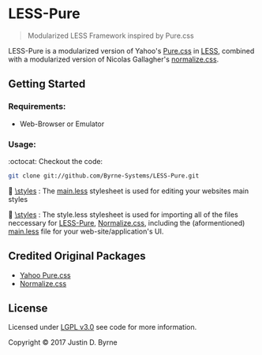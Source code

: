 # LESS-Pure

> Modularized LESS Framework inspired by Pure.css

LESS-Pure is a modularized version of Yahoo's [Pure.css](https://github.com/yahoo/pure/) in [LESS](http://lesscss.org/), combined with a modularized version of Nicolas Gallagher's [normalize.css](https://necolas.github.io/normalize.css/).

## Getting Started

### Requirements:

 * Web-Browser or Emulator

### Usage:

:octocat: Checkout the code:

```bash
git clone git://github.com/Byrne-Systems/LESS-Pure.git
```

:open_file_folder: [\styles](https://github.com/Byrne-Systems/LESS-Pure/tree/master/styles) : The [main.less](https://github.com/Byrne-Systems/LESS-Pure/blob/master/styles/main.less) stylesheet is used for editing your websites main styles

:open_file_folder: [\styles](https://github.com/Byrne-Systems/LESS-Pure/tree/master/styles) : The style.less stylesheet is used for importing all of the files neccessary for [LESS-Pure](https://github.com/Byrne-Systems/LESS-Pure), [Normalize.css](https://necolas.github.io/normalize.css/), including the (aformentioned) [main.less](https://github.com/Byrne-Systems/LESS-Pure/blob/master/styles/main.less) file for your web-site/application's UI.

## Credited Original Packages

* [Yahoo Pure.css](https://purecss.io/)
* [Normalize.css](https://necolas.github.io/normalize.css/)

## License

Licensed under [LGPL v3.0](https://www.gnu.org/licenses/lgpl-3.0.txt) see code for more information.

Copyright :copyright: 2017 Justin D. Byrne